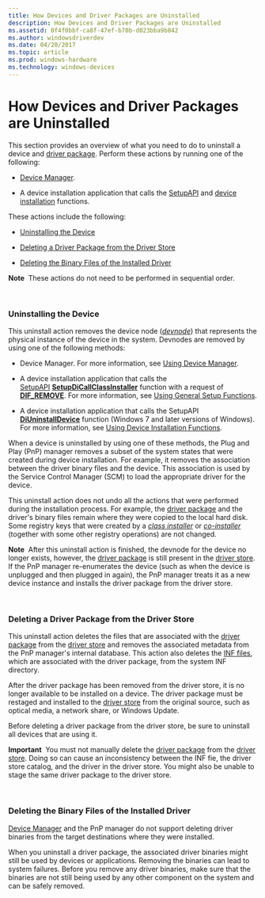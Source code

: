```yaml
---
title: How Devices and Driver Packages are Uninstalled
description: How Devices and Driver Packages are Uninstalled
ms.assetid: 0f4f0bbf-ca8f-47ef-b70b-d023bba9b842
ms.author: windowsdriverdev
ms.date: 04/20/2017
ms.topic: article
ms.prod: windows-hardware
ms.technology: windows-devices
---
```


# How Devices and Driver Packages are Uninstalled


This section provides an overview of what you need to do to uninstall a device and [driver package](driver-packages.md). Perform these actions by running one of the following:

-   [Device Manager](using-device-manager.md).

-   A device installation application that calls the [SetupAPI](setupapi.md) and [device installation](https://msdn.microsoft.com/library/windows/hardware/ff541299) functions.

These actions include the following:

-   [Uninstalling the Device](#uninstalling-the-device)

-   [Deleting a Driver Package from the Driver Store](#deleting-a-driver-package-from-the-driver-store)

-   [Deleting the Binary Files of the Installed Driver](#deleting-the-binary-files-of-the-installed-driver)

**Note**  These actions do not need to be performed in sequential order.

 

### <a href="" id="uninstalling-the-device"></a> Uninstalling the Device

This uninstall action removes the device node ([*devnode*](https://msdn.microsoft.com/library/windows/hardware/ff556277#wdkgloss-devnode)) that represents the physical instance of the device in the system. Devnodes are removed by using one of the following methods:

-   Device Manager. For more information, see [Using Device Manager](using-device-manager.md).

-   A device installation application that calls the [SetupAPI](setupapi.md) [**SetupDiCallClassInstaller**](https://msdn.microsoft.com/library/windows/hardware/ff550922) function with a request of [**DIF_REMOVE**](https://msdn.microsoft.com/library/windows/hardware/ff543717). For more information, see [Using General Setup Functions](using-general-setup-functions.md).

-   A device installation application that calls the SetupAPI [**DiUninstallDevice**](https://msdn.microsoft.com/library/windows/hardware/ff544754) function (Windows 7 and later versions of Windows). For more information, see [Using Device Installation Functions](using-device-installation-functions.md).

When a device is uninstalled by using one of these methods, the Plug and Play (PnP) manager removes a subset of the system states that were created during device installation. For example, it removes the association between the driver binary files and the device. This association is used by the Service Control Manager (SCM) to load the appropriate driver for the device.

This uninstall action does not undo all the actions that were performed during the installation process. For example, the [driver package](driver-packages.md) and the driver's binary files remain where they were copied to the local hard disk. Some registry keys that were created by a [*class installer*](https://msdn.microsoft.com/library/windows/hardware/ff556274#wdkgloss-class-installer) or [*co-installer*](https://msdn.microsoft.com/library/windows/hardware/ff556274#wdkgloss-co-installer) (together with some other registry operations) are not changed.

**Note**  After this uninstall action is finished, the devnode for the device no longer exists, however, the [driver package](driver-packages.md) is still present in the [driver store](driver-store.md). If the PnP manager re-enumerates the device (such as when the device is unplugged and then plugged in again), the PnP manager treats it as a new device instance and installs the driver package from the driver store.

 

### <a href="" id="deleting-a-driver-package-from-the-driver-store"></a> Deleting a Driver Package from the Driver Store

This uninstall action deletes the files that are associated with the [driver package](driver-packages.md) from the [driver store](driver-store.md) and removes the associated metadata from the PnP manager's internal database. This action also deletes the [INF files](inf-files.md), which are associated with the driver package, from the system INF directory.

After the driver package has been removed from the driver store, it is no longer available to be installed on a device. The driver package must be restaged and installed to the [driver store](driver-store.md) from the original source, such as optical media, a network share, or Windows Update.

Before deleting a driver package from the driver store, be sure to uninstall all devices that are using it.

**Important**  You must not manually delete the [driver package](driver-packages.md) from the [driver store](driver-store.md). Doing so can cause an inconsistency between the INF fie, the driver store catalog, and the driver in the driver store. You might also be unable to stage the same driver package to the driver store.

 

### <a href="" id="deleting-the-binary-files-of-the-installed-driver"></a> Deleting the Binary Files of the Installed Driver

[Device Manager](using-device-manager.md) and the PnP manager do not support deleting driver binaries from the target destinations where they were installed. 

When you uninstall a driver package, the associated driver binaries might still be used by devices or applications. Removing the binaries can lead to system failures. Before you remove any driver binaries, make sure that the binaries are not still being used by any other component on the system and can be safely removed.



 

 





